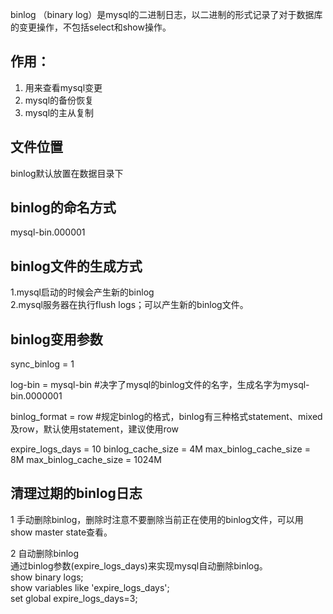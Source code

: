   
binlog （binary log）是mysql的二进制日志，以二进制的形式记录了对于数据库的变更操作，不包括select和show操作。    
  
作用：  
----------
1) 用来查看mysql变更  
2) mysql的备份恢复  
3) mysql的主从复制  
  

文件位置 
---------- 
binlog默认放置在数据目录下  


binlog的命名方式  
----------
mysql-bin.000001  


binlog文件的生成方式
----------
1.mysql启动的时候会产生新的binlog  
2.mysql服务器在执行flush logs；可以产生新的binlog文件。
  


binlog变用参数
----------
sync_binlog 			= 1

log-bin					= mysql-bin
#决字了mysql的binlog文件的名字，生成名字为mysql-bin.0000001

binlog_format			= row
#规定binlog的格式，binlog有三种格式statement、mixed及row，默认使用statement，建议使用row  

expire_logs_days		= 10
binlog_cache_size		= 4M
max_binlog_cache_size	= 8M
max_binlog_cache_size   = 1024M


清理过期的binlog日志
----------
1 手动删除binlog，删除时注意不要删除当前正在使用的binlog文件，可以用show master state查看。  

2 自动删除binlog  
通过binlog参数(expire_logs_days)来实现mysql自动删除binlog。  
show binary logs;  
show variables like 'expire_logs_days';  
set global expire_logs_days=3;  
  
  

























